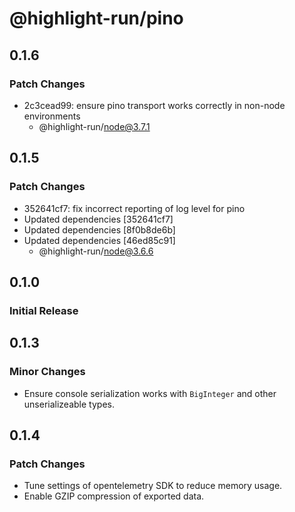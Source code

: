 # @highlight-run/pino

## 0.1.6

### Patch Changes

-   2c3cead99: ensure pino transport works correctly in non-node environments
    -   @highlight-run/node@3.7.1

## 0.1.5

### Patch Changes

-   352641cf7: fix incorrect reporting of log level for pino
-   Updated dependencies [352641cf7]
-   Updated dependencies [8f0b8de6b]
-   Updated dependencies [46ed85c91]
    -   @highlight-run/node@3.6.6

## 0.1.0

### Initial Release

## 0.1.3

### Minor Changes

-   Ensure console serialization works with `BigInteger` and other unserializeable types.

## 0.1.4

### Patch Changes

-   Tune settings of opentelemetry SDK to reduce memory usage.
-   Enable GZIP compression of exported data.
